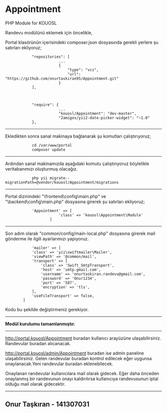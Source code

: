 # Appointment
PHP Module for KOUOSL

Randevu modülünü eklemek için öncelikle,

Portal klasörünün içerisindeki composer.json dosyasında gerekli yerlere şu satırları ekliyoruz;

```
            "repositories": [
                        ...
                        {
                            "type": "vcs",
                            "url": "https://github.com/onurtaskiran95/Appointment.git"
                        }
            ],



            "require": {
                        ...
                        "kouosl/Appointment": "dev-master",
                        "2amigos/yii2-date-picker-widget": "~1.0"
            },
```

------------------------------------------

Ekledikten sonra sanal makinaya bağlanarak şu komutları çalıştırıyoruz;

```
            cd /var/www/portal
            composer update
```

------------------------------------------

Ardından sanal makinamızda aşağıdaki komutu çalıştırıyoruz böylelikle veritabanımızı oluşturmuş olacağız.

```
            php yii migrate--migrationPath=@vendor/kouosl/Appointment/migrations
```

------------------------------------------

Portal dizinindeki "\frontend\config\main.php" ve "\backend\config\main.php" dosyasına girerek şu satırları ekliyoruz;

```
            'Appointment' => [
                        'class' => 'kouosl\Appointment\Module'  
                    ]
```  
------------------------------------------

Son adım olarak "common/config/main-local.php" dosyasına girerek mail gönderme ile ilgili ayarlarımızı yapıyoruz.

```
            'mailer' => [
            'class' => 'yii\swiftmailer\Mailer',
            'viewPath' => '@common/mail',
            'transport' => [
                'class' => 'Swift_SmtpTransport',
                'host' => 'smtp.gmail.com',
                'username' => 'onurtaskiran.randevu@gmail.com',
                'password' => 'Onur1234',
                'port' => '587',
                'encryption' => 'tls',
            ],
            'useFileTransport' => false,
        ]
```

Kodu bu şekilde değiştirmeniz gerekiyor.

------------------------------------------


**Modül kurulumu tamamlanmıştır.**

------------------------------------------

http://portal.kouosl/Appointment buradan kullanıcı arayüzüne ulaşabilirsiniz. Randevular buradan alıcanacak.

http://portal.kouosl/admin/Appointment buradan ise admin paneline ulaşabilirsiniz. Gelen randevular buradan kontrol edilecek eğer uygunsa onaylanacak.Yeni randevular buradan eklenebilecek.

Onaylanan randevular kullanıcılara mail olarak gidecek. Eğer daha önceden onaylanmış bir randevunun onayı kaldırılırsa kullanıcıya randevusunun iptal olduğu mail olarak gidecektir.

------------------------------------------

## Onur Taşkıran - 141307031
